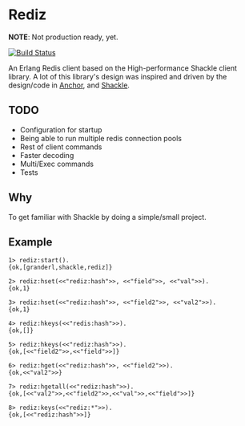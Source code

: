 # Rediz
**NOTE**: Not production ready, yet.

[![Build Status](https://travis-ci.org/shezarkhani/rediz.svg?branch=master)](https://travis-ci.org/shezarkhani/rediz)

An Erlang Redis client based on the High-performance Shackle client library.
A lot of this library's design was inspired and driven by the design/code in [Anchor](https://github.com/lpgauth/anchor), 
and [Shackle](https://github.com/lpgauth/shackle).

## TODO
* Configuration for startup
* Being able to run multiple redis connection pools
* Rest of client commands
* Faster decoding
* Multi/Exec commands
* Tests

## Why
To get familiar with Shackle by doing a simple/small project.

## Example
```
1> rediz:start().
{ok,[granderl,shackle,rediz]}

2> rediz:hset(<<"rediz:hash">>, <<"field">>, <<"val">>).
{ok,1}

3> rediz:hset(<<"rediz:hash">>, <<"field2">>, <<"val2">>).
{ok,1}

4> rediz:hkeys(<<"redis:hash">>).
{ok,[]}

5> rediz:hkeys(<<"rediz:hash">>).
{ok,[<<"field2">>,<<"field">>]}

6> rediz:hget(<<"rediz:hash">>, <<"field2">>).
{ok,<<"val2">>}

7> rediz:hgetall(<<"rediz:hash">>).
{ok,[<<"val2">>,<<"field2">>,<<"val">>,<<"field">>]}

8> rediz:keys(<<"rediz:*">>).
{ok,[<<"rediz:hash">>]}
```